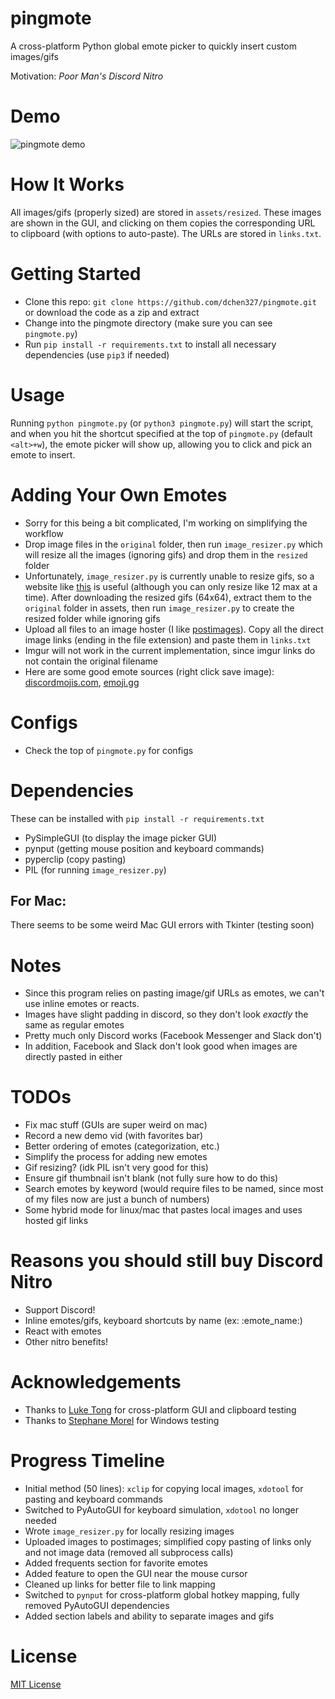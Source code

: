 # pingmote
A cross-platform Python global emote picker to quickly insert custom images/gifs 

Motivation: *Poor Man's Discord Nitro*


# Demo
![pingmote demo](https://user-images.githubusercontent.com/37674516/107857226-1e72f000-6dfb-11eb-8a9a-e938368b65bc.gif)

# How It Works
All images/gifs (properly sized) are stored in `assets/resized`. These images are shown in the GUI, and clicking on them copies the corresponding URL to clipboard (with options to auto-paste). The URLs are stored in `links.txt`.

# Getting Started
- Clone this repo: `git clone https://github.com/dchen327/pingmote.git` or download the code as a zip and extract
- Change into the pingmote directory (make sure you can see `pingmote.py`)
- Run `pip install -r requirements.txt` to install all necessary dependencies (use `pip3` if needed)

# Usage
Running `python pingmote.py` (or `python3 pingmote.py`) will start the script, and when you hit the shortcut specified at the top of `pingmote.py` (default `<alt>+w`), the emote picker will show up, allowing you to click and pick an emote to insert.

# Adding Your Own Emotes
- Sorry for this being a bit complicated, I'm working on simplifying the workflow
- Drop image files in the `original` folder, then run `image_resizer.py` which will resize all the images (ignoring gifs) and drop them in the `resized` folder
- Unfortunately, `image_resizer.py` is currently unable to resize gifs, so a website like [this](https://www.iloveimg.com/resize-image/resize-gif) is useful (although you can only resize like 12 max at a time). After downloading the resized gifs (64x64), extract them to the `original` folder in assets, then run `image_resizer.py` to create the resized folder while ignoring gifs
- Upload all files to an image hoster (I like [postimages](https://postimages.org/)). Copy all the direct image links (ending in the file extension) and paste them in `links.txt`
- Imgur will not work in the current implementation, since imgur links do not contain the original filename
- Here are some good emote sources (right click save image): [discordmojis.com](https://discordmojis.com/), [emoji.gg](https://emoji.gg/)

# Configs
- Check the top of `pingmote.py` for configs

# Dependencies
These can be installed with `pip install -r requirements.txt`

- PySimpleGUI (to display the image picker GUI)
- pynput (getting mouse position and keyboard commands)
- pyperclip (copy pasting)
- PIL (for running `image_resizer.py`)

## For Mac:
There seems to be some weird Mac GUI errors with Tkinter (testing soon)

# Notes
- Since this program relies on pasting image/gif URLs as emotes, we can't use inline emotes or reacts.
- Images have slight padding in discord, so they don't look *exactly* the same as regular emotes
- Pretty much only Discord works (Facebook Messenger and Slack don't)
- In addition, Facebook and Slack don't look good when images are directly pasted in either

# TODOs
- Fix mac stuff (GUIs are super weird on mac)
- Record a new demo vid (with favorites bar)
- Better ordering of emotes (categorization, etc.)
- Simplify the process for adding new emotes
- Gif resizing? (idk PIL isn't very good for this)
- Ensure gif thumbnail isn't blank (not fully sure how to do this)
- Search emotes by keyword (would require files to be named, since most of my files now are just a bunch of numbers)
- Some hybrid mode for linux/mac that pastes local images and uses hosted gif links

# Reasons you should still buy Discord Nitro
- Support Discord!
- Inline emotes/gifs, keyboard shortcuts by name (ex: :emote_name:)
- React with emotes
- Other nitro benefits!

# Acknowledgements
- Thanks to [Luke Tong](https://github.com/luke-rt) for cross-platform GUI and clipboard testing
- Thanks to [Stephane Morel](https://github.com/SoAsEr) for Windows testing

# Progress Timeline
- Initial method (50 lines): `xclip` for copying local images, `xdotool` for pasting and keyboard commands
- Switched to PyAutoGUI for keyboard simulation, `xdotool` no longer needed
- Wrote `image_resizer.py` for locally resizing images
- Uploaded images to postimages; simplified copy pasting of links only and not image data (removed all subprocess calls)
- Added frequents section for favorite emotes
- Added feature to open the GUI near the mouse cursor
- Cleaned up links for better file to link mapping
- Switched to `pynput` for cross-platform global hotkey mapping, fully removed PyAutoGUI dependencies
- Added section labels and ability to separate images and gifs

# License
[MIT License](https://github.com/dchen327/pingmote/blob/master/LICENSE.md)